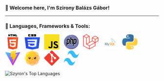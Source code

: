 ### 👋 Welcome here, I'm Szirony Balázs Gábor!

---
### 🧰 Languages, Frameworks & Tools:

<p align="left">
    <img src="./HTML5.svg" alt="HTML5" width="50" height="50" style="margin-right:10px;"/>
    <img src="./CSS3.svg" alt="CSS3" width="50" height="50" style="margin-right:10px;"/>
    <img src="./Javascript.svg" alt="JavaScript" width="50" height="50" style="margin-right:10px;"/>
    <img src="./php.svg" alt="PHP" width="50" height="50" style="margin-right:10px;"/>
    <img src="./laravel.svg" alt="Laravel" width="50" height="50" style="margin-right:10px;"/>
    <img src="./mysql.svg" alt="MySQL" width="50" height="50" style="margin-right:10px;"/>
    <img src="./python.svg" alt="Python" width="50" height="50" style="margin-right:10px;"/>
    <img src="./vite.svg" alt="Vite" width="50" height="50" style="margin-right:10px;"/>
    <img src="./daisyui.svg" alt="DaisyUI" width="50" height="50" style="margin-right:10px;"/>
    <img src="./git.svg" alt="Git" width="50" height="50" style="margin-right:10px;"/>
    <img src="./tailwind.svg" alt="Tailwind CSS" width="50" height="50" style="margin-right:10px;"/>
</p>

![Szyron's Top Languages](https://github-readme-stats.vercel.app/api/top-langs/?username=Szyron&theme=react&show_icons=true&hide_border=true&layout=compact)




